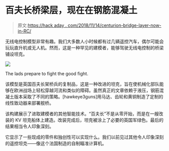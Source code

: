 # 百夫长桥梁层，现在在钢筋混凝土

> 原文:[https://hack aday . com/2018/11/14/centurion-bridge-layer-now-in-RC/](https://hackaday.com/2018/11/14/centurion-bridge-layer-now-in-rc/)

无线电控制模型非常有趣。我们大多数人小时候都有过几辆遥控汽车，偶尔可能会玩玩直升机或无人机。然而，这是一种罕见的建模者，能够驾驶无线电控制的桥梁铺设坦克。

![](../Images/79c8a14ed7c1e0b9f3f08b8a0b74b6e7.png)

The lads prepare to fight the good fight.

该模型是英国百夫长架桥兵的复制品，这是一种改进的坦克，旨在使机械化部队能够在欧洲战场上轻松穿越河流和类似的障碍。虽然真正的文章依赖于液压，钢筋混凝土版本采取了不同的策略。[hawkeye3guns]用马达、齿轮和黄铜制造了定制的线性致动器来部署舰桥。

该构建展示了进取建模者的其他智能技术。“百夫长”不是从零开始，而是在一艘改装的 KV 坦克船体上建造。改装完成后，坦克被涂上了必要的英国军绿色。最后的结果相当令人印象深刻。

它显示了一些现成的零件和独创性可以实现什么。我们以前见过其他令人印象深刻的遥控坦克——像这个法国制造的自制瞄准计算机。